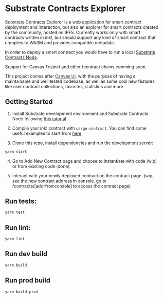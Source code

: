 # Substrate Contracts Explorer

Substrate Contracts Explorer is a web application for smart contract deployment and interaction, but also an explorer for smart contracts created by the community, hosted on IPFS.
Currently works only with smart contracts written in ink!, but should support any kind of smart contract that compiles to WASM and provides compatible metadata.

In order to deploy a smart contract you would have to run a local [Substrate Contracts Node](https://github.com/paritytech/substrate-contracts-node).

Support for Canvas Testnet and other fcontract chains comming soon.

This project comes after [Canvas UI](https://github.com/paritytech/canvas-ui), with the purpose of having a maintainable and well tested codebase, as well as some cool new features like user contract collections, favorites, statistics and more.

## Getting Started

1. Install Substrate development environment and Substrate Contracts Node following [this tutorial](https://substrate.dev/substrate-contracts-workshop/#/0/setup)

2. Compile your ink! contract with `cargo-contract`. You can find some useful examples to start from [here](https://github.com/paritytech/ink/tree/master/examples)

3. Clone this repo, install dependencies and run the development server:

```bash
yarn start
```

4. Go to Add New Contract page and choose to instantiate with code (wip) or from existing code (done).

5. Interact with your newly deployed contract on the contract page. (wip, see the new contract address in console, go to /contracts/[addrfromconsole] to access the contract page)

## Run tests:

```bash
yarn test
```

## Run lint:

```bash
yarn lint
```

## Run dev build

```bash
yarn build
```

## Run prod build

```bash
yarn build:prod
```
